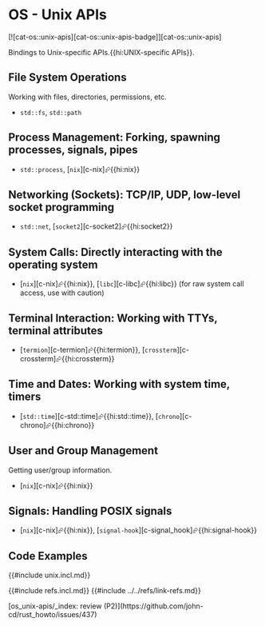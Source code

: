 # OS - Unix APIs

[![cat-os::unix-apis][cat-os::unix-apis-badge]][cat-os::unix-apis]

Bindings to Unix-specific APIs.{{hi:UNIX-specific APIs}}.

## File System Operations

Working with files, directories, permissions, etc.

- `std::fs`, `std::path`

## Process Management: Forking, spawning processes, signals, pipes

- `std::process`, [`nix`][c-nix]⮳{{hi:nix}}

## Networking (Sockets): TCP/IP, UDP, low-level socket programming

- `std::net`, [`socket2`][c-socket2]⮳{{hi:socket2}}

## System Calls: Directly interacting with the operating system

- [`nix`][c-nix]⮳{{hi:nix}}, [`libc`][c-libc]⮳{{hi:libc}} (for raw system call access, use with caution)

## Terminal Interaction: Working with TTYs, terminal attributes

- [`termion`][c-termion]⮳{{hi:termion}}, [`crossterm`][c-crossterm]⮳{{hi:crossterm}}

## Time and Dates: Working with system time, timers

- [`std::time`][c-std::time]⮳{{hi:std::time}}, [`chrono`][c-chrono]⮳{{hi:chrono}}

## User and Group Management

Getting user/group information.

- [`nix`][c-nix]⮳{{hi:nix}}

## Signals: Handling POSIX signals

- [`nix`][c-nix]⮳{{hi:nix}}, [`signal-hook`][c-signal_hook]⮳{{hi:signal-hook}}

## Code Examples

{{#include unix.incl.md}}

{{#include refs.incl.md}}
{{#include ../../refs/link-refs.md}}

<div class="hidden">
[os_unix-apis/_index: review (P2)](https://github.com/john-cd/rust_howto/issues/437)

</div>
